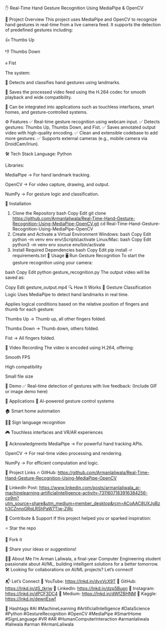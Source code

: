 ✋ Real-Time Hand Gesture Recognition Using MediaPipe & OpenCV


🚀 Project Overview
This project uses MediaPipe and OpenCV to recognize hand gestures in real-time from a live camera feed.
It supports the detection of predefined gestures including:

👍 Thumbs Up

👎 Thumbs Down

✊ Fist

The system:

🎯 Detects and classifies hand gestures using landmarks.

🎥 Saves the processed video feed using the H.264 codec for smooth playback and wide compatibility.

🧠 Can be integrated into applications such as touchless interfaces, smart homes, and gesture-controlled systems.

⚙️ Features
✅ Real-time gesture recognition using webcam input.
✅ Detects gestures: Thumbs Up, Thumbs Down, and Fist.
✅ Saves annotated output video with high-quality encoding.
✅ Clean and extensible codebase to add more gestures.
✅ Supports external cameras (e.g., mobile camera via DroidCam/Iriun).

🛠️ Tech Stack
Language: Python

Libraries:

MediaPipe → For hand landmark tracking.

OpenCV → For video capture, drawing, and output.

NumPy → For gesture logic and classification.

📝 Installation
1. Clone the Repository
bash
Copy
Edit
git clone https://github.com/Armanlaliwala/Real-Time-Hand-Gesture-Recognition-Using-MediaPipe-OpenCV.git
cd Real-Time-Hand-Gesture-Recognition-Using-MediaPipe-OpenCV
2. Create and Activate a Virtual Environment
Windows:
bash
Copy
Edit
python -m venv env
env\Scripts\activate
Linux/Mac:
bash
Copy
Edit
python3 -m venv env
source env/bin/activate
3. Install Required Dependencies
bash
Copy
Edit
pip install -r requirements.txt
🚀 Usage
🖥️ Run Gesture Recognition
To start the gesture recognition using your camera:

bash
Copy
Edit
python gesture_recognition.py
The output video will be saved as:

Copy
Edit
gesture_output.mp4
🔍 How It Works
🧠 Gesture Classification Logic
Uses MediaPipe to detect hand landmarks in real time.

Applies logical conditions based on the relative position of fingers and thumb for each gesture:

Thumbs Up → Thumb up, all other fingers folded.

Thumbs Down → Thumb down, others folded.

Fist → All fingers folded.

🎥 Video Recording
The video is encoded using H.264, offering:

Smooth FPS

High compatibility

Small file size

📸 Demo
✅ Real-time detection of gestures with live feedback:
(Include GIF or image demo here)

🙌 Applications
🤖 AI-powered gesture control systems

🏠 Smart home automation

🧏‍♂️ Sign language recognition

🎮 Touchless interfaces and VR/AR experiences

🙏 Acknowledgments
MediaPipe → For powerful hand tracking APIs.

OpenCV → For real-time video processing and rendering.

NumPy → For efficient computation and logic.

🔗 Project Links
🔥 GitHub: https://github.com/Armanlaliwala/Real-Time-Hand-Gesture-Recognition-Using-MediaPipe-OpenCV

📢 LinkedIn Post: https://www.linkedin.com/posts/armanlaliwala_ai-machinelearning-artificialintelligence-activity-7311607183916384256-cp9m?utm_source=share&utm_medium=member_desktop&rcm=ACoAAC8UXJgBzh3CZnnoGRqLRShPaW7Tiw-ZjRc

🤝 Contribute & Support
If this project helped you or sparked inspiration:

⭐ Star the repo

🍴 Fork it

💬 Share your ideas or suggestions!

👨‍💻 About Me
I’m Arman Laliwala, a final-year Computer Engineering student passionate about AI/ML, building intelligent solutions for a better tomorrow.
🛠️ Looking for collaborations on AI/ML projects? Let’s connect!

📬 Let’s Connect
🔗 YouTube: https://lnkd.in/dyxVcX9T
🔗 GitHub: https://lnkd.in/dS_tkrjw
🔗 LinkedIn: https://lnkd.in/dzp5Bupn
🔗 Instagram: https://lnkd.in/dPCF3DC4
🔗 Medium: https://lnkd.in/dWfZBHNM
🔗 Kaggle: https://lnkd.in/dewnEswf

📢 Hashtags
#AI #MachineLearning #ArtificialIntelligence #DataScience #Python #GestureRecognition #OpenCV #MediaPipe #SmartHome #SignLanguage #VR #AR #HumanComputerInteraction
#armanlaliwala #laliwala #arman #ArmanLaliwala

